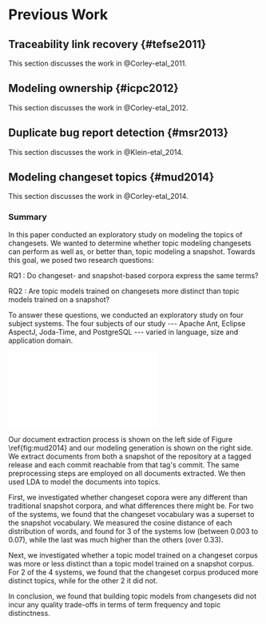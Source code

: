 # Previous Work

## Traceability link recovery {#tefse2011}

This section discusses the work in @Corley-etal_2011.

## Modeling ownership {#icpc2012}

This section discusses the work in @Corley-etal_2012.

## Duplicate bug report detection {#msr2013}

This section discusses the work in @Klein-etal_2014.

## Modeling changeset topics {#mud2014}

This section discusses the work in @Corley-etal_2014.

### Summary


In this paper conducted an exploratory study on modeling the topics of
changesets. We wanted to determine whether topic modeling changesets can
perform as well as, or better than, topic modeling a snapshot. Towards this
goal, we posed two research questions:

RQ1
:   Do changeset- and snapshot-based corpora express the same terms?

RQ2
:   Are topic models trained on changesets more distinct than topic models
trained on a snapshot?

To answer these questions, we conducted an exploratory study on four subject
systems. The four subjects of our study --- Apache Ant, Eclipse AspectJ,
Joda-Time, and PostgreSQL --- varied in language, size and application domain.

![Extraction and Modeling Process \label{fig:mud2014}](figures/mud2014.pdf)

Our document extraction process is shown on the left side of Figure
\ref{fig:mud2014} and our modeling generation is shown on the right side. We
extract documents from both a snapshot of the repository at a tagged release
and each commit reachable from that tag's commit. The same preprocessing steps
are employed on all documents extracted. We then used LDA to model the
documents into topics.

First, we investigated whether changeset copora were any different than
traditional snapshot corpora, and what differences there might be. For two of
the systems, we found that the changeset vocabulary was a superset to the
snapshot vocabulary. We measured the cosine distance of each distribution of
words, and found for 3 of the systems low (between 0.003 to 0.07), while the
last was much higher than the others (over 0.33).

Next, we investigated whether a topic model trained on a changeset corpus was
more or less distinct than a topic model trained on a snapshot corpus. For 2 of
the 4 systems, we found that the changeset corpus produced more distinct
topics, while for the other 2 it did not.

In conclusion, we found that building topic models from changesets did not
incur any quality trade-offs in terms of term frequency and topic distinctness.
